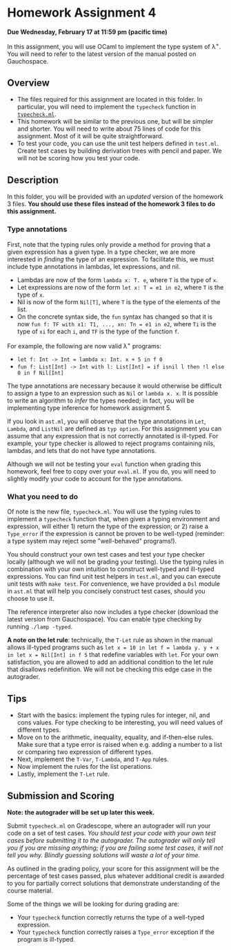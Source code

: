 # Homework Assignment 4

**Due Wednesday, February 17 at 11:59 pm (pacific time)**

In this assignment, you will use OCaml to implement the type system of
λ<sup>+</sup>. You will need to refer to the latest version of the manual posted
on Gauchospace.

## Overview

* The files required for this assignment are located in this folder. In
  particular, you will need to implement the `typecheck` function in
  [`typecheck.ml`](typecheck.ml).
* This homework will be similar to the previous one, but will be simpler and
  shorter. You will need to write about 75 lines of code for this assignment.
  Most of it will be quite straightforward.
* To test your code, you can use the unit test helpers defined in `test.ml`.
  Create test cases by building derivation trees with pencil and paper. We will
  not be scoring how you test your code.

## Description

In this folder, you will be provided with an _updated_ version of the homework 3
files. **You should use these files instead of the homework 3 files to do this
assignment.**

### Type annotations

First, note that the typing rules only provide a method for proving that a given
expression has a given type. In a type checker, we are more interested in
_finding_ the type of an expression. To facilitate this, we must include type
annotations in lambdas, let expressions, and nil.

* Lambdas are now of the form `lambda x: T. e`, where `T` is the type of `x`.
* Let expressions are now of the form `let x: T = e1 in e2`, where `T` is the
  type of `x`.
* Nil is now of the form `Nil[T]`, where `T` is the type of the elements of the
  list.
* On the concrete syntax side, the `fun` syntax has changed so that it is now
  `fun f: TF with x1: T1, ..., xn: Tn = e1 in e2`, where `Ti` is the
  type of `xi` for each `i`, and `TF` is the type of the function `f`.

For example, the following are now valid λ<sup>+</sup> programs:

* `let f: Int -> Int = lambda x: Int. x + 5 in f 0`
* `fun f: List[Int] -> Int with l: List[Int] = if isnil l then !l else 0 in f Nil[Int]`

The type annotations are necessary because it would otherwise be difficult to
assign a type to an expression such as `Nil` or `lambda x. x`. It is possible to
write an algorithm to _infer_ the types needed; in fact, you will be
implementing type inference for homework assignment 5.

If you look in `ast.ml`, you will observe that the type annotations in `Let`,
`Lambda`, and `ListNil` are defined as `typ option`. For this assignment you can
assume that any expression that is not correctly annotated is ill-typed. For
example, your type checker is allowed to reject programs containing nils,
lambdas, and lets that do not have type annotations.

Although we will not be testing your `eval` function when grading this
homework, feel free to copy over your `eval.ml`. If you do, you will need to
slightly modify your code to account for the type annotations.

### What you need to do 

Of note is the new file, `typecheck.ml`. You will use the typing rules to
implement a `typecheck` function that, when given a typing environment and
expression, will either 1) return the type of the expression; or 2) raise a
`Type_error` if the expression is cannot be proven to be well-typed (reminder: a
type system may reject some "well-behaved" programs!).

You should construct your own test cases and test your type checker locally
(although we will not be grading your testing). Use the typing rules in
combination with your own intuition to construct well-typed and ill-typed
expressions. You can find unit test helpers in `test.ml`, and you can execute
unit tests with `make test`. For convenience, we have provided a `Dsl` module in
`ast.ml` that will help you concisely construct test cases, should you choose
to use it.

The reference interpreter also now includes a type checker (download the latest
version from Gauchospace). You can enable type checking by running `./lamp
-typed`.

**A note on the let rule**: technically, the `T-Let` rule as shown in the manual
allows ill-typed programs such as `let x = 10 in let f = lambda y. y + x in let
x = Nil[Int] in f 5` that redefine variables with `let`. For your own
satisfaction, you are allowed to add an additional condition to the let rule
that disallows redefinition. We will not be checking this edge case in the
autograder.

## Tips

* Start with the basics: implement the typing rules for integer, nil, and cons
  values. For type checking to be interesting, you will need values of different
  types.
* Move on to the arithmetic, inequality, equality, and if-then-else rules. Make
  sure that a type error is raised when e.g. adding a number to a list or
  comparing two expression of different types.
* Next, implement the `T-Var`, `T-Lambda`, and `T-App` rules.
* Now implement the rules for the list operations.
* Lastly, implement the `T-Let` rule.

## Submission and Scoring

**Note: the autograder will be set up later this week.**

Submit `typecheck.ml` on Gradescope, where an autograder will run your code on a
set of test cases. _You should test your code with your own test cases before
submitting it to the autograder. The autograder will only tell you if you are
missing anything; if you are failing some test cases, it will not tell you why.
Blindly guessing solutions will waste a lot of your time._

As outlined in the grading policy, your score for this assignment will be the
percentage of test cases passed, plus whatever additional credit is awarded to
you for partially correct solutions that demonstrate understanding of the course
material.

Some of the things we will be looking for during grading are:
* Your `typecheck` function correctly returns the type of a well-typed
  expression.
* Your `typecheck` function correctly raises a `Type_error` exception if the
  program is ill-typed.
